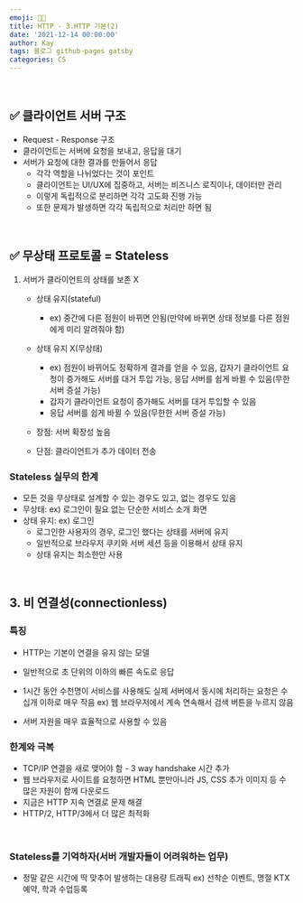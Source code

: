 ```yaml
---
emoji: 👨‍💻
title: HTTP - 3.HTTP 기본(2)
date: '2021-12-14 00:00:00'
author: Kay
tags: 블로그 github-pages gatsby
categories: CS
---
```


<br>

## ✅ 클라이언트 서버 구조

- Request - Response 구조
- 클라이언트는 서버에 요청을 보내고, 응답을 대기
- 서버가 요청에 대한 결과를 만들어서 응답
  - 각각 역할을 나뉘었다는 것이 포인트
  - 클라이언트는 UI/UX에 집중하고, 서버는 비즈니스 로직이나, 데이터만 관리
  - 이렇게 독립적으로 분리하면 각각 고도화 진행 가능
  - 또한 문제가 발생하면 각각 독립적으로 처리만 하면 됨

<br>

## ✅ 무상태 프로토콜 = Stateless

1. 서버가 클라이언트의 상태를 보존 X

   - 상태 유지(stateful)

     - ex) 중간에 다른 점원이 바뀌면 안됨(만약에 바뀌면 상태 정보를 다른 점원에게 미리 알려줘야 함)

   - 상태 유지 X(무상태)

     - ex) 점원이 바뀌어도 정확하게 결과를 얻을 수 있음, 갑자기 클라이언트 요청이 증가해도 서버를 대거 투입 가능, 응답 서버를 쉽게 바뀔 수 있음(무한 서버 증설 가능)
     - 갑자기 클라이언트 요청이 증가해도 서버를 대거 투입할 수 있음
     - 응답 서버를 쉽게 바뀔 수 있음(무한한 서버 증설 가능)

   - 장점: 서버 확장성 높음
   - 단점: 클라이언트가 추가 데이터 전송

### Stateless 실무의 한계

- 모든 것을 무상태로 설계할 수 있는 경우도 있고, 없는 경우도 있음
- 무상태: ex) 로그인이 필요 없는 단순한 서비스 소개 화면
- 상태 유지: ex) 로그인
  - 로그인한 사용자의 경우, 로그인 했다는 상태를 서버에 유지
  - 일반적으로 브라우저 쿠키와 서버 세션 등을 이용해서 상태 유지
  - 상태 유지는 최소한만 사용

<br>

## 3. 비 연결성(connectionless)

### 특징

- HTTP는 기본이 연결을 유지 않는 모델
- 일반적으로 초 단위의 이하의 빠른 속도로 응답
- 1시간 동안 수천명이 서비스를 사용해도 실제 서버에서 동시에 처리하는 요청은 수십개 이하로 매우 작음
  ex) 웹 브라우저에서 계속 연속해서 검색 버튼을 누르지 않음

- 서버 자원을 매우 효율적으로 사용할 수 있음

### 한계와 극복

- TCP/IP 연결을 새로 맺어야 함 - 3 way handshake 시간 추가
- 웹 브라우저로 사이트를 요청하면 HTML 뿐만아니라 JS, CSS 추가 이미지 등 수많은 자원이 함께 다운로드
- 지금은 HTTP 지속 연결로 문제 해결
- HTTP/2, HTTP/3에서 더 많은 최적화

<br>

### Stateless를 기억하자(서버 개발자들이 어려워하는 업무)

- 정말 같은 시간에 딱 맞추어 발생하는 대용량 트래픽
  ex) 선착순 이벤트, 명절 KTX 예약, 학과 수업등록

```toc

```
